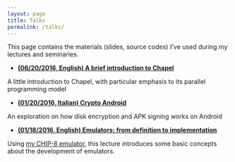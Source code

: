 ```yaml
---
layout: page
title: Talks
permalink: /talks/
---
```


This page contains the materials (slides, source codes) I've used during my lectures and seminaries.

* **[(06/20/2016, English) A brief introduction to Chapel](/assets/talks/chapel-intro-handout.pdf)**

A little introduction to Chapel, with particular emphasis to its parallel programming model

* **[(01/20/2016, Italian) Crypto Android](/assets/talks/crypto-android-handout.pdf)**

An exploration on how disk encryption and APK signing works on Android

* **[(01/18/2016, English) Emulators: from definition to implementation](/assets/talks/emulators-handout.pdf)**

Using [my CHIP-8 emulator](https://github.com/panzone/panz-c8), this lecture introduces some basic concepts about the development of emulators.